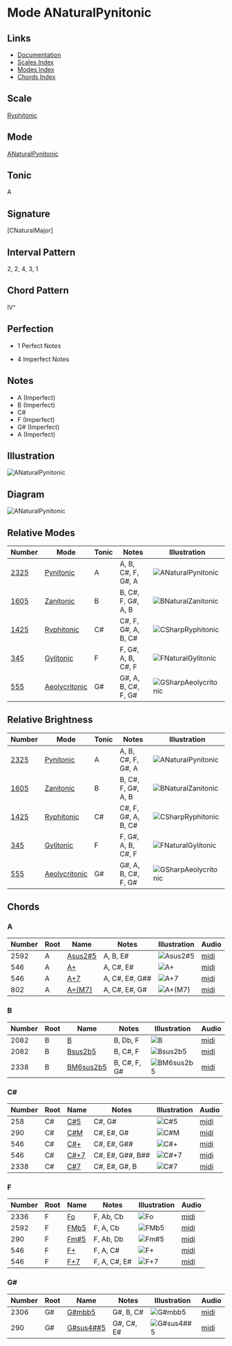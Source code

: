 # Mode ANaturalPynitonic

## Links

- [Documentation](README.md)
- [Scales Index](Scales.md)
- [Modes Index](Modes.md)
- [Chords Index](Chords.md)

## Scale

[Ryphitonic](ScaleRyphitonic.md)

## Mode

[ANaturalPynitonic](ModeANaturalPynitonic.md)

## Tonic

A

## Signature

[CNaturalMajor]

## Interval Pattern

2, 2, 4, 3, 1

## Chord Pattern

IV⁺

## Perfection

 - 1 Perfect Notes

 - 4 Imperfect Notes

## Notes

- A (Imperfect)
- B (Imperfect)
- C#
- F (Imperfect)
- G# (Imperfect)
- A (Imperfect)

## Illustration

![ANaturalPynitonic](ModeANaturalPynitonic.png)

## Diagram

![ANaturalPynitonic](CircleModeANaturalPynitonic.png)

## Relative Modes

| Number | Mode | Tonic | Notes | Illustration |
|--------|------|-------|-------|--------------|
| [2325](https://ianring.com/musictheory/scales/2325) | [Pynitonic](ModePynitonic.md) | A | A, B, C#, F, G#, A | ![ANaturalPynitonic](ModeANaturalPynitonic.png) |
| [1605](https://ianring.com/musictheory/scales/1605) | [Zanitonic](ModeZanitonic.md) | B | B, C#, F, G#, A, B | ![BNaturalZanitonic](ModeBNaturalZanitonic.png) |
| [1425](https://ianring.com/musictheory/scales/1425) | [Ryphitonic](ModeRyphitonic.md) | C# | C#, F, G#, A, B, C# | ![CSharpRyphitonic](ModeCSharpRyphitonic.png) |
| [345](https://ianring.com/musictheory/scales/345) | [Gylitonic](ModeGylitonic.md) | F | F, G#, A, B, C#, F | ![FNaturalGylitonic](ModeFNaturalGylitonic.png) |
| [555](https://ianring.com/musictheory/scales/555) | [Aeolycritonic](ModeAeolycritonic.md) | G# | G#, A, B, C#, F, G# | ![GSharpAeolycritonic](ModeGSharpAeolycritonic.png) |
## Relative Brightness

| Number | Mode | Tonic | Notes | Illustration |
|--------|------|-------|-------|--------------|
| [2325](https://ianring.com/musictheory/scales/2325) | [Pynitonic](ModePynitonic.md) | A | A, B, C#, F, G#, A | ![ANaturalPynitonic](CircleModeANaturalPynitonic.png) |
| [1605](https://ianring.com/musictheory/scales/1605) | [Zanitonic](ModeZanitonic.md) | B | B, C#, F, G#, A, B | ![BNaturalZanitonic](CircleModeBNaturalZanitonic.png) |
| [1425](https://ianring.com/musictheory/scales/1425) | [Ryphitonic](ModeRyphitonic.md) | C# | C#, F, G#, A, B, C# | ![CSharpRyphitonic](CircleModeCSharpRyphitonic.png) |
| [345](https://ianring.com/musictheory/scales/345) | [Gylitonic](ModeGylitonic.md) | F | F, G#, A, B, C#, F | ![FNaturalGylitonic](CircleModeFNaturalGylitonic.png) |
| [555](https://ianring.com/musictheory/scales/555) | [Aeolycritonic](ModeAeolycritonic.md) | G# | G#, A, B, C#, F, G# | ![GSharpAeolycritonic](CircleModeGSharpAeolycritonic.png) |

## Chords

### A

| Number | Root | Name | Notes | Illustration | Audio |
|--------|------|------|-------|--------------|-------|
| 2592 | A | [Asus2#5](ChordANaturalSuspendedSecondSharpFifth.md) | A, B, E# | ![Asus2#5](ChordANaturalSuspendedSecondSharpFifthRootPosition.png) | [midi](ChordANaturalSuspendedSecondSharpFifthRootPosition.mid) |
| 546 | A | [A+](ChordANaturalAugmented.md) | A, C#, E# | ![A+](ChordANaturalAugmentedRootPosition.png) | [midi](ChordANaturalAugmentedRootPosition.mid) |
| 546 | A | [A+7](ChordANaturalAugmentedAugmentedSeventh.md) | A, C#, E#, G## | ![A+7](ChordANaturalAugmentedAugmentedSeventhRootPosition.png) | [midi](ChordANaturalAugmentedAugmentedSeventhRootPosition.mid) |
| 802 | A | [A+(M7)](ChordANaturalAugmentedMajorSeventh.md) | A, C#, E#, G# | ![A+(M7)](ChordANaturalAugmentedMajorSeventhRootPosition.png) | [midi](ChordANaturalAugmentedMajorSeventhRootPosition.mid) |

### B

| Number | Root | Name | Notes | Illustration | Audio |
|--------|------|------|-------|--------------|-------|
| 2082 | B | [B](ChordBNaturalDiminishedFlatThird.md) | B, Db, F | ![B](ChordBNaturalDiminishedFlatThirdRootPosition.png) | [midi](ChordBNaturalDiminishedFlatThirdRootPosition.mid) |
| 2082 | B | [Bsus2b5](ChordBNaturalSuspendedSecondFlatFifth.md) | B, C#, F | ![Bsus2b5](ChordBNaturalSuspendedSecondFlatFifthRootPosition.png) | [midi](ChordBNaturalSuspendedSecondFlatFifthRootPosition.mid) |
| 2338 | B | [BM6sus2b5](ChordBNaturalMajorSixthSuspendedSecondFlatFifth.md) | B, C#, F, G# | ![BM6sus2b5](ChordBNaturalMajorSixthSuspendedSecondFlatFifthRootPosition.png) | [midi](ChordBNaturalMajorSixthSuspendedSecondFlatFifthRootPosition.mid) |

### C#

| Number | Root | Name | Notes | Illustration | Audio |
|--------|------|------|-------|--------------|-------|
| 258 | C# | [C#5](ChordCSharpPowerChord.md) | C#, G# | ![C#5](ChordCSharpPowerChordRootPosition.png) | [midi](ChordCSharpPowerChordRootPosition.mid) |
| 290 | C# | [C#M](ChordCSharpMajor.md) | C#, E#, G# | ![C#M](ChordCSharpMajorRootPosition.png) | [midi](ChordCSharpMajorRootPosition.mid) |
| 546 | C# | [C#+](ChordCSharpAugmented.md) | C#, E#, G## | ![C#+](ChordCSharpAugmentedRootPosition.png) | [midi](ChordCSharpAugmentedRootPosition.mid) |
| 546 | C# | [C#+7](ChordCSharpAugmentedAugmentedSeventh.md) | C#, E#, G##, B## | ![C#+7](ChordCSharpAugmentedAugmentedSeventhRootPosition.png) | [midi](ChordCSharpAugmentedAugmentedSeventhRootPosition.mid) |
| 2338 | C# | [C#7](ChordCSharpDominantSeventh.md) | C#, E#, G#, B | ![C#7](ChordCSharpDominantSeventhRootPosition.png) | [midi](ChordCSharpDominantSeventhRootPosition.mid) |

### F

| Number | Root | Name | Notes | Illustration | Audio |
|--------|------|------|-------|--------------|-------|
| 2336 | F | [Fo](ChordFNaturalDiminished.md) | F, Ab, Cb | ![Fo](ChordFNaturalDiminishedRootPosition.png) | [midi](ChordFNaturalDiminishedRootPosition.mid) |
| 2592 | F | [FMb5](ChordFNaturalMajorFlatFifth.md) | F, A, Cb | ![FMb5](ChordFNaturalMajorFlatFifthRootPosition.png) | [midi](ChordFNaturalMajorFlatFifthRootPosition.mid) |
| 290 | F | [Fm#5](ChordFNaturalMinorSharpFifth.md) | F, Ab, Db | ![Fm#5](ChordFNaturalMinorSharpFifthRootPosition.png) | [midi](ChordFNaturalMinorSharpFifthRootPosition.mid) |
| 546 | F | [F+](ChordFNaturalAugmented.md) | F, A, C# | ![F+](ChordFNaturalAugmentedRootPosition.png) | [midi](ChordFNaturalAugmentedRootPosition.mid) |
| 546 | F | [F+7](ChordFNaturalAugmentedAugmentedSeventh.md) | F, A, C#, E# | ![F+7](ChordFNaturalAugmentedAugmentedSeventhRootPosition.png) | [midi](ChordFNaturalAugmentedAugmentedSeventhRootPosition.mid) |

### G#

| Number | Root | Name | Notes | Illustration | Audio |
|--------|------|------|-------|--------------|-------|
| 2306 | G# | [G#mbb5](ChordGSharpMinorDoubleFlatFifth.md) | G#, B, C# | ![G#mbb5](ChordGSharpMinorDoubleFlatFifthRootPosition.png) | [midi](ChordGSharpMinorDoubleFlatFifthRootPosition.mid) |
| 290 | G# | [G#sus4##5](ChordGSharpSuspendedFourthDoubleSharpFifth.md) | G#, C#, E# | ![G#sus4##5](ChordGSharpSuspendedFourthDoubleSharpFifthRootPosition.png) | [midi](ChordGSharpSuspendedFourthDoubleSharpFifthRootPosition.mid) |

